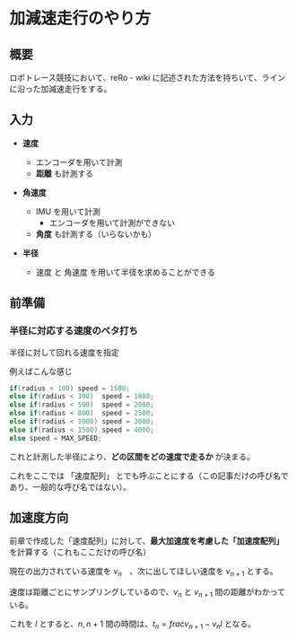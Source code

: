 # 加減速走行のやり方
## 概要
ロボトレース競技において、reRo - wiki に記述された方法を持ちいて、ラインに沿った加減速走行をする。

## 入力
- **速度**
  - エンコーダを用いて計測
  - **距離** も計測する
- **角速度**
  - IMU を用いて計測
    - エンコーダを用いて計測ができない
  - **角度** も計測する（いらないかも）

- **半径**
  - 速度 と 角速度 を用いて半径を求めることができる

## 前準備
### 半径に対応する速度のベタ打ち

半径に対して回れる速度を指定

例えばこんな感じ

``` C
if(radius < 100) speed = 1500;
else if(radius < 300)  speed = 1800;
else if(radius < 500)  speed = 2000;
else if(radius < 800)  speed = 2500;
else if(radius < 1000) speed = 3000;
else if(radius < 1500) speed = 4000;
else speed = MAX_SPEED;
```

これと計測した半径により、**どの区間をどの速度で走るか** が決まる。

これをここでは 「速度配列」 とでも呼ぶことにする（この記事だけの呼び名であり、一般的な呼び名ではない）。

## 加速度方向
前章で作成した「速度配列」に対して、**最大加速度を考慮した「加速度配列」** を計算する（これもここだけの呼び名）

現在の出力されている速度を $v_n$　、次に出してほしい速度を $v_{n+1}$ とする。

<!-- 問題は以下の、「距離ごとにサンプリングしているので」というところ -->
<!-- 角速度ではサンプリングしていないのでどうにかする必要がある -->

速度は距離ごとにサンプリングしているので、$v_n$ と $v_{n+1}$ 間の距離がわかっている。

これを $l$ とすると、$n, {n+1}$ 間の時間は、$t_n = frac{v_{n+1} - v_n}{l}$ となる。





